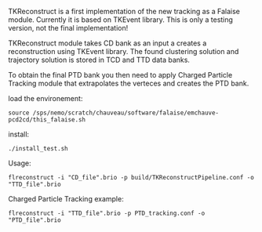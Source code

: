 TKReconstruct is a first implementation of the new tracking as a Falaise module. Currently it is based on TKEvent library. This is only a testing version, not the final implementation!

TKReconstruct module takes CD bank as an input a creates a reconstruction using TKEvent library. The found clustering solution and trajectory solution is stored in TCD and TTD data banks. 

To obtain the final PTD bank you then need to apply Charged Particle Tracking module that extrapolates the verteces and creates the PTD bank.


  load the environement:
  
    source /sps/nemo/scratch/chauveau/software/falaise/emchauve-pcd2cd/this_falaise.sh
    
  install:
  
    ./install_test.sh

  Usage:

    flreconstruct -i "CD_file".brio -p build/TKReconstructPipeline.conf -o "TTD_file".brio

  Charged Particle Tracking example:

    flreconstruct -i "TTD_file".brio -p PTD_tracking.conf -o "PTD_file".brio
